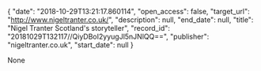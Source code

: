{
  "date": "2018-10-29T13:21:17.860114", 
  "open_access": false, 
  "target_url": "http://www.nigeltranter.co.uk/", 
  "description": null, 
  "end_date": null, 
  "title": "Nigel Tranter Scotland's storyteller", 
  "record_id": "20181029T132117//QiyDBoI2yyugJl5nJNlQQ==", 
  "publisher": "nigeltranter.co.uk", 
  "start_date": null
}

None